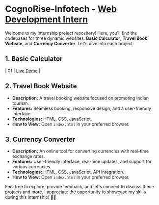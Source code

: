 
# CognoRise-Infotech - <ins>Web Development Intern</ins>

Welcome to my internship project repository! Here, you'll find the codebases for three dynamic websites: **Basic Calculator**, **Travel Book Website**, and **Currency Converter**. Let's dive into each project:

## 1. Basic Calculator
| 01  | [Live Demo](https://Harsha-vardhan-03/CognoRise-Infotech/calculator/) |

## 2. Travel Book Website
- **Description:** A travel booking website focused on promoting Indian tourism.
- **Features:** Seamless booking, responsive design, and a user-friendly interface.
- **Technologies:** HTML, CSS, JavaScript.
- **How to View:** Open `index.html` in your preferred browser.

## 3. Currency Converter
- **Description:** An online tool for converting currencies with real-time exchange rates.
- **Features:** User-friendly interface, real-time updates, and support for various currencies.
- **Technologies:** HTML, CSS, JavaScript, API integration.
- **How to View:** Open `index.html` in your preferred browser.

Feel free to explore, provide feedback, and let's connect to discuss these projects and more. I appreciate the opportunity to showcase my skills during this internship! 🚀🌐
